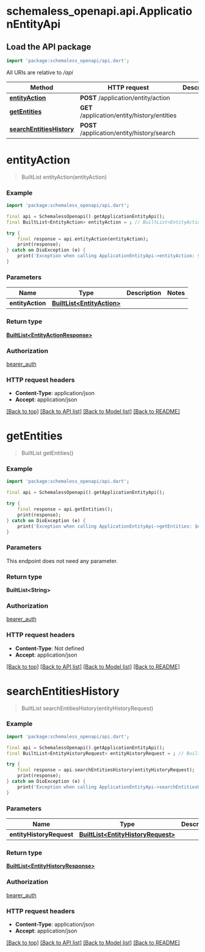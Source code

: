 # schemaless_openapi.api.ApplicationEntityApi

## Load the API package
```dart
import 'package:schemaless_openapi/api.dart';
```

All URIs are relative to */api*

Method | HTTP request | Description
------------- | ------------- | -------------
[**entityAction**](ApplicationEntityApi.md#entityaction) | **POST** /application/entity/action | 
[**getEntities**](ApplicationEntityApi.md#getentities) | **GET** /application/entity/history/entities | 
[**searchEntitiesHistory**](ApplicationEntityApi.md#searchentitieshistory) | **POST** /application/entity/history/search | 


# **entityAction**
> BuiltList<EntityActionResponse> entityAction(entityAction)



### Example
```dart
import 'package:schemaless_openapi/api.dart';

final api = SchemalessOpenapi().getApplicationEntityApi();
final BuiltList<EntityAction> entityAction = ; // BuiltList<EntityAction> | 

try {
    final response = api.entityAction(entityAction);
    print(response);
} catch on DioException (e) {
    print('Exception when calling ApplicationEntityApi->entityAction: $e\n');
}
```

### Parameters

Name | Type | Description  | Notes
------------- | ------------- | ------------- | -------------
 **entityAction** | [**BuiltList&lt;EntityAction&gt;**](EntityAction.md)|  | 

### Return type

[**BuiltList&lt;EntityActionResponse&gt;**](EntityActionResponse.md)

### Authorization

[bearer_auth](../README.md#bearer_auth)

### HTTP request headers

 - **Content-Type**: application/json
 - **Accept**: application/json

[[Back to top]](#) [[Back to API list]](../README.md#documentation-for-api-endpoints) [[Back to Model list]](../README.md#documentation-for-models) [[Back to README]](../README.md)

# **getEntities**
> BuiltList<String> getEntities()



### Example
```dart
import 'package:schemaless_openapi/api.dart';

final api = SchemalessOpenapi().getApplicationEntityApi();

try {
    final response = api.getEntities();
    print(response);
} catch on DioException (e) {
    print('Exception when calling ApplicationEntityApi->getEntities: $e\n');
}
```

### Parameters
This endpoint does not need any parameter.

### Return type

**BuiltList&lt;String&gt;**

### Authorization

[bearer_auth](../README.md#bearer_auth)

### HTTP request headers

 - **Content-Type**: Not defined
 - **Accept**: application/json

[[Back to top]](#) [[Back to API list]](../README.md#documentation-for-api-endpoints) [[Back to Model list]](../README.md#documentation-for-models) [[Back to README]](../README.md)

# **searchEntitiesHistory**
> BuiltList<EntityHistoryResponse> searchEntitiesHistory(entityHistoryRequest)



### Example
```dart
import 'package:schemaless_openapi/api.dart';

final api = SchemalessOpenapi().getApplicationEntityApi();
final BuiltList<EntityHistoryRequest> entityHistoryRequest = ; // BuiltList<EntityHistoryRequest> | 

try {
    final response = api.searchEntitiesHistory(entityHistoryRequest);
    print(response);
} catch on DioException (e) {
    print('Exception when calling ApplicationEntityApi->searchEntitiesHistory: $e\n');
}
```

### Parameters

Name | Type | Description  | Notes
------------- | ------------- | ------------- | -------------
 **entityHistoryRequest** | [**BuiltList&lt;EntityHistoryRequest&gt;**](EntityHistoryRequest.md)|  | 

### Return type

[**BuiltList&lt;EntityHistoryResponse&gt;**](EntityHistoryResponse.md)

### Authorization

[bearer_auth](../README.md#bearer_auth)

### HTTP request headers

 - **Content-Type**: application/json
 - **Accept**: application/json

[[Back to top]](#) [[Back to API list]](../README.md#documentation-for-api-endpoints) [[Back to Model list]](../README.md#documentation-for-models) [[Back to README]](../README.md)

